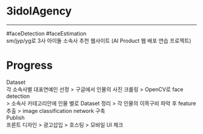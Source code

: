   # 3idolAgency  
  ----------------------------------
  #faceDetection #faceEstimation  
  sm/jyp/yg로 3사 아이돌 소속사 추천 웹사이트
  (AI Product 웹 배포 연습 프로젝트)


  # Progress

  Dataset  
  각 소속사별 대표연예인 선정 > 구글에서 인물의 사진 크롤링 > OpenCV로 face detection  
    > 소속사 카테고리안에 인물 별로 Dataset 정리 > 각 인물의 이목구비 파악 후 feature 추출 > image classification network 구축  
  Publish  
  프론트 디자인 > 광고삽입 > 호스팅 > 모바일 UI 체크  
